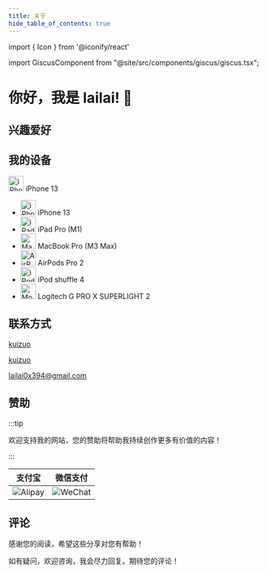 ```yaml
---
title: 关于
hide_table_of_contents: true
---
```


import { Icon } from '@iconify/react'

import GiscusComponent from "@site/src/components/giscus/giscus.tsx";

<div style={{maxWidth: '65ch', margin: "auto"}}>

# 你好，我是 lailai! 👋

## 兴趣爱好

## 我的设备

<p style={{ display: 'flex', 'align-items': 'center', gap: '0.5rem' }}>
  <img src="/img/icon/iPhone.svg" width="30" height="30" alt="iPhone" />
  iPhone 13
</p>

- <img src="/img/icon/iPhone.svg" width="30" height="30" alt="iPhone" /> iPhone 13
- <img src="/img/icon/iPad.svg" width="30" height="30" alt="iPad" /> iPad Pro (M1)
- <img src="/img/icon/MacBook.svg" width="30" height="30" alt="MacBook" /> MacBook Pro (M3 Max)
- <img src="/img/icon/AirPods.svg" width="30" height="30" alt="AirPods" /> AirPods Pro 2
- <img src="/img/icon/iPod.svg" width="30" height="30" alt="iPod" /> iPod shuffle 4
- <img src="/img/icon/Mouse.svg" width="30" height="30" alt="Mouse" /> Logitech G PRO X SUPERLIGHT 2

## 联系方式

<p style={{ display: 'flex', 'align-items': 'center', gap: '0.5rem' }}>
  <Icon icon="ri:github-line" width="20" heigth="20" />
  <a href="https://github.com/kuizuo" target="_blank">kuizuo</a>
</p>

<p style={{ display: 'flex', 'align-items': 'center', gap: '0.5rem' }}>
  <Icon icon="ri:twitter-x-line" width="20" heigth="20" />
  <a href="https://twitter.com/kuizuo" target="_blank">kuizuo</a>
</p>

<p style={{ display: 'flex', 'align-items': 'center', gap: '0.5rem' }}>
  <Icon icon="ri:mail-open-line" width="20" heigth="20" />
  <a href="mailto:lailai0x394@gmail.com" target="_blank">lailai0x394@gmail.com</a>
</p>

## 赞助

:::tip

欢迎支持我的网站，您的赞助将帮助我持续创作更多有价值的内容！

:::

|               支付宝               |              微信支付              |
| :--------------------------------: | :--------------------------------: |
| ![Alipay](/img/QR-code/Alipay.svg) | ![WeChat](/img/QR-code/WeChat.svg) |

## 评论

感谢您的阅读，希望这些分享对您有帮助！

如有疑问，欢迎咨询，我会尽力回复。期待您的评论！

<GiscusComponent />

</div>

